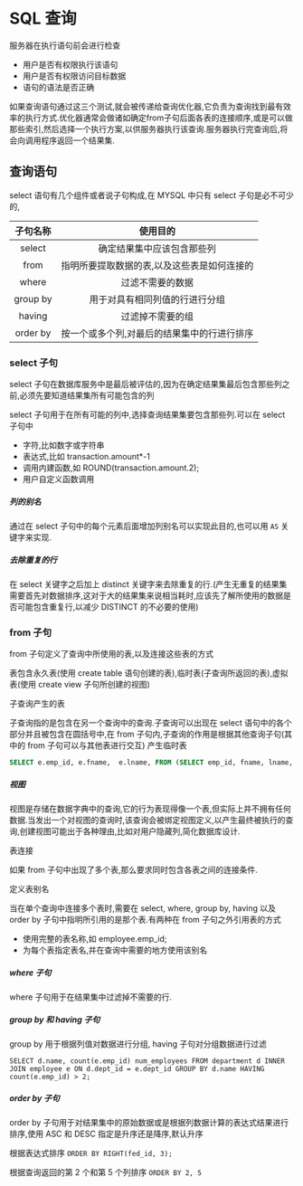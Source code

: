 # SQL 查询

服务器在执行语句前会进行检查

* 用户是否有权限执行该语句
* 用户是否有权限访问目标数据
* 语句的语法是否正确

如果查询语句通过这三个测试,就会被传递给查询优化器,它负责为查询找到最有效率的执行方式.优化器通常会做诸如确定from子句后面各表的连接顺序,或是可以做那些索引,然后选择一个执行方案,以供服务器执行该查询.服务器执行完查询后,将会向调用程序返回一个结果集.

## 查询语句

select 语句有几个组件或者说子句构成,在 MYSQL 中只有 select 子句是必不可少的,

|   子句名称   |          使用目的          |
| :------: | :--------------------: |
|  select  |     确定结果集中应该包含那些列      |
|   from   | 指明所要提取数据的表,以及这些表是如何连接的 |
|  where   |        过滤不需要的数据        |
| group by |    用于对具有相同列值的行进行分组     |
|  having  |        过滤掉不需要的组        |
| order by | 按一个或多个列,对最后的结果集中的行进行排序 |

### select 子句

select 子句在数据库服务中是最后被评估的,因为在确定结果集最后包含那些列之前,必须先要知道结果集所有可能包含的列

select 子句用于在所有可能的列中,选择查询结果集要包含那些列.可以在 select 子句中

* 字符,比如数字或字符串
* 表达式,比如 transaction.amount*-1
* 调用内建函数,如 ROUND(transaction.amount.2);
* 用户自定义函数调用

##### 列的别名

通过在 select 子句中的每个元素后面增加列别名可以实现此目的,也可以用 `AS` 关键字来实现.

##### 去除重复的行

在 select 关键字之后加上 distinct 关键字来去除重复的行.(产生无重复的结果集需要首先对数据排序,这对于大的结果集来说相当耗时,应该先了解所使用的数据是否可能包含重复行,以减少 DISTINCT 的不必要的使用)

### from 子句

from 子句定义了查询中所使用的表,以及连接这些表的方式

表包含永久表(使用 create table 语句创建的表),临时表(子查询所返回的表),虚拟表(使用 create view 子句所创建的视图)

子查询产生的表

子查询指的是包含在另一个查询中的查询.子查询可以出现在 select 语句中的各个部分并且被包含在圆括号中,在 from 子句内,子查询的作用是根据其他查询子句(其中的 from 子句可以与其他表进行交互) 产生临时表

```sql
SELECT e.emp_id, e.fname,  e.lname, FROM (SELECT emp_id, fname, lname, start_date, title FROM employee) e;
```

 ##### 视图

视图是存储在数据字典中的查询,它的行为表现得像一个表,但实际上并不拥有任何数据.当发出一个对视图的查询时,该查询会被绑定视图定义,以产生最终被执行的查询,创建视图可能出于各种理由,比如对用户隐藏列,简化数据库设计.

表连接

如果 from 子句中出现了多个表,那么要求同时包含各表之间的连接条件.

定义表别名

当在单个查询中连接多个表时,需要在 select, where, group by, having 以及 order by 子句中指明所引用的是那个表.有两种在 from 子句之外引用表的方式

* 使用完整的表名称,如 employee.emp_id;
* 为每个表指定表名,并在查询中需要的地方使用该别名

##### where 子句

where 子句用于在结果集中过滤掉不需要的行.

##### group by 和 having 子句

group by 用于根据列值对数据进行分组, having 子句对分组数据进行过滤

```mysql
SELECT d.name, count(e.emp_id) num_employees FROM department d INNER JOIN employee e ON d.dept_id = e.dept_id GROUP BY d.name HAVING count(e.emp_id) > 2;
```

##### order by 子句

order by 子句用于对结果集中的原始数据或是根据列数据计算的表达式结果进行排序,使用 ASC 和 DESC 指定是升序还是降序,默认升序

根据表达式排序 `ORDER BY RIGHT(fed_id, 3);` 

根据查询返回的第 2 个和第 5 个列排序 `ORDER BY 2, 5`


